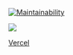 [![Maintainability](https://api.codeclimate.com/v1/badges/23607c2d3b6235fac50e/maintainability)](https://codeclimate.com/github/econavi/frontend-project-lvl3/maintainability)

![](https://github.com/econavi/frontend-project-lvl3/workflows/Node%20CI/badge.svg)

[Vercel](https://frontend-project-lvl3-econavi.vercel.app)
